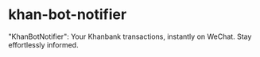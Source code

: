 # khan-bot-notifier
 "KhanBotNotifier": Your Khanbank transactions, instantly on WeChat. Stay effortlessly informed.
